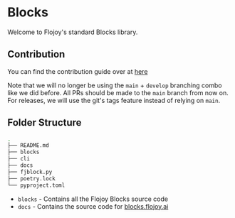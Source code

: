 # Blocks

Welcome to Flojoy's standard Blocks library.

## Contribution

You can find the contribution guide over at [here](https://blocks.flojoy.ai/contribution/docs/blocks-section/)

Note that we will no longer be using the `main` + `develop` branching combo
like we did before. All PRs should be made to the `main` branch from now on.
For releases, we will use the git's tags feature instead of relying on `main`.

## Folder Structure

```bash
.
├── README.md
├── blocks
├── cli
├── docs
├── fjblock.py
├── poetry.lock
└── pyproject.toml
```

- `blocks` - Contains all the Flojoy Blocks source code
- `docs` - Contains the source code for [blocks.flojoy.ai](https://blocks.flojoy.ai)
